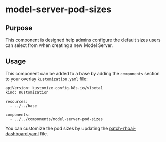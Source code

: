 # model-server-pod-sizes

## Purpose
This component is designed help admins configure the default sizes users can select from when creating a new Model Server.

## Usage

This component can be added to a base by adding the `components` section to your overlay `kustomization.yaml` file:

```
apiVersion: kustomize.config.k8s.io/v1beta1
kind: Kustomization

resources:
  - ../../base

components:
  - ../../components/model-server-pod-sizes
```

You can customize the pod sizes by updating the [patch-rhoai-dashboard.yaml](./patch-rhoai-dashboard.yaml) file.
